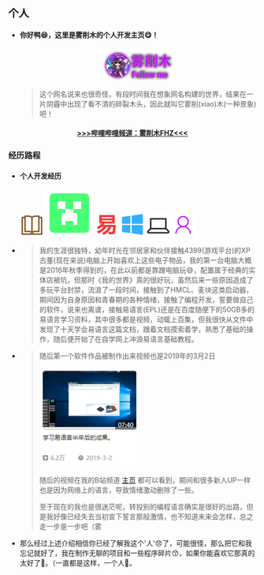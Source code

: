 ## 个人

* #### 你好鸭😆，这里是雾削木的个人开发主页😋！

  <p style="text-align: center"> <a href="https://github.com/WuXiaoMuer"><img src="img\me.png"></a> </p>

  >这个网名说来也很奇怪，有段时间我在想象网名构建的世界，结果在一片阴霾中出现了看不清的碎裂木头，因此就叫它雾削(xiao)木(一种景象)吧！

<center>
    <h4><a href="https://space.bilibili.com/323611141"> >>>哔哩哔哩频道：雾削木FHZ<<< </a></h4>
</center>

### 经历路程

* #### 个人开发经历

  ![book](img/book.png) ![MC](img/mc_cr.svg)  ![epl](img/e.png) ![Window](img/window.png) ![pc](img/pc.png) ![people](img/people.png)

* >  我的生涯很独特，幼年时光在邻居家和伙伴接触4399(游戏平台)的XP古董(现在来说)电脑上开始喜欢上这些电子物品，我的第一台电脑大概是2016年秋季得到的，在此以前都是靠蹭电脑玩😅，配置属于经典的实体店被坑，但那时《我的世界》真的很好玩，虽然后来一些原因造成了多玩平台封禁，流浪了一段时间，接触到了HMCL、麦块这类启动器，期间因为自身原因和青春期的各种情绪，接触了编程开发，誓要做自己的软件，说来也离谱，接触易语言(EPL)还是在百度随便下的50GB多的易语言学习资料，其中很多都是视频，动辄上百集，但我很快从文件中发现了十天学会易语言这篇文档，跟着文档摸索着学，熟悉了基础的操作，随后便开始了在自学网上冲浪易语言基础教程。

* >随后第一个软件作品被制作出来视频也是2019年的3月2日
  >
  >![Hems X 虚拟桌面模拟程序](img/img1.png)
  >
  >随后的视频在我的B站频道 [主页](https://space.bilibili.com/323611141) 都可以看到，期间和很多新人UP一样也是因为网络上的语言，导致情绪激动删除了一些。
  >
  >至于现在的我也是很迷茫呢，转投别的编程语言确实是很好的出路，但是我好像已经失去当初宣下誓言那般激情，也不知道未来会怎样，总之走一步是一步吧（雾

* 那么经过上述介绍相信你已经了解我这个'人'😞了，可能很怪，那么把它和我忘记就好了，我在制作无聊的项目和一些程序碎片😙，如果你能喜欢它那真的太好了🤣。（一直都是这样，一个人🤗。